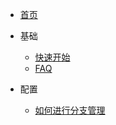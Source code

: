 * [首页](/)

* 基础
  * [快速开始](/quickstart.md)
  * [FAQ](/FAQ.md)

* 配置
  * [如何进行分支管理](/branch-management.md)